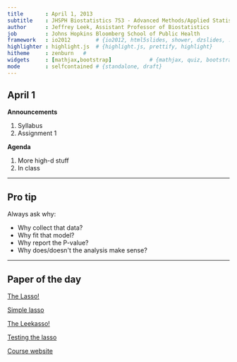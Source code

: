 ```yaml
---
title       : April 1, 2013
subtitle    : JHSPH Biostatistics 753 - Advanced Methods/Applied Statistics
author      : Jeffrey Leek, Assistant Professor of Biostatistics 
job         : Johns Hopkins Bloomberg School of Public Health
framework   : io2012        # {io2012, html5slides, shower, dzslides, ...}
highlighter : highlight.js  # {highlight.js, prettify, highlight}
hitheme     : zenburn   # 
widgets     : [mathjax,bootstrap]            # {mathjax, quiz, bootstrap}
mode        : selfcontained # {standalone, draft}
---
```


## April 1

__Announcements__

1. Syllabus
2. Assignment 1

__Agenda__

1. More high-d stuff
2. In class

---

## Pro tip

Always ask why:

* Why collect that data?
* Why fit that model?
* Why report the P-value?
* Why does/doesn't the analysis make sense?


---

## Paper of the day

[The Lasso!](http://www-stat.stanford.edu/~tibs/lasso/lasso.pdf)

[Simple lasso](http://www-stat.stanford.edu/~tibs/lasso/simple.html)

[The Leekasso!](http://simplystatistics.tumblr.com/post/18132467723/prediction-the-lasso-vs-just-using-the-top-10)

[Testing the lasso](http://arxiv.org/abs/1301.7161)

[Course website](http://jtleek.github.com/jhsph753/)
